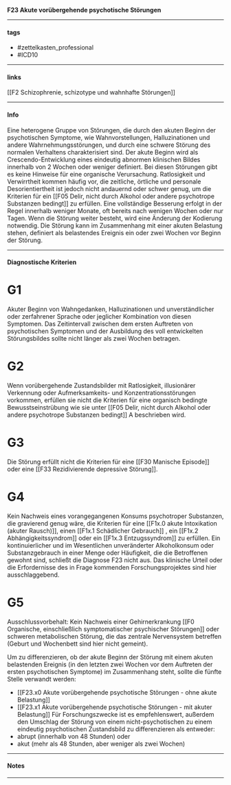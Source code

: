 __F23 Akute vorübergehende psychotische Störungen__

___________________________________________
#### tags

- #zettelkasten_professional
- #ICD10 
___________________________________________
#### links

[[F2 Schizophrenie, schizotype und wahnhafte Störungen]]

___________________________________________
#### Info
Eine heterogene Gruppe von Störungen, die durch den akuten Beginn der psychotischen Symptome, wie Wahnvorstellungen, Halluzinationen und andere Wahrnehmungsstörungen, und durch eine schwere Störung des normalen Verhaltens charakterisiert sind. Der akute Beginn wird als Crescendo-Entwicklung eines eindeutig abnormen klinischen Bildes innerhalb von 2 Wochen oder weniger definiert. Bei diesen Störungen gibt es keine Hinweise für eine organische Verursachung. Ratlosigkeit und Verwirrtheit kommen häufig vor, die zeitliche, örtliche und personale Desorientiertheit ist jedoch nicht andauernd oder schwer genug, um die Kriterien für ein  [[F05 Delir, nicht durch Alkohol oder andere psychotrope Substanzen bedingt]] zu erfüllen. Eine vollständige Besserung erfolgt in der Regel innerhalb weniger Monate, oft bereits nach wenigen Wochen oder nur Tagen. Wenn die Störung weiter besteht, wird eine Änderung der Kodierung notwendig. Die Störung kann im Zusammenhang mit einer akuten Belastung stehen, definiert als belastendes Ereignis ein oder zwei Wochen vor Beginn der Störung.
___________________________________________
#### Diagnostische Kriterien

# G1
Akuter Beginn von Wahngedanken, Halluzinationen und unverständlicher oder zerfahrener Sprache oder jeglicher Kombination von diesen Symptomen. Das Zeitintervall zwischen dem ersten Auftreten von psychotischen Symptomen und der Ausbildung des voll entwickelten Störungsbildes sollte nicht länger als zwei Wochen betragen.

# G2
Wenn vorübergehende Zustandsbilder mit Ratlosigkeit, illusionärer Verkennung oder Aufmerksamkeits- und Konzentrationsstörungen vorkommen, erfüllen sie nicht die Kriterien für eine organisch bedingte Bewusstseinstrübung wie sie unter [[F05 Delir, nicht durch Alkohol oder andere psychotrope Substanzen bedingt]] A beschrieben wird.

# G3
Die Störung erfüllt nicht die Kriterien für eine [[F30 Manische Episode]] oder eine [[F33 Rezidivierende depressive Störung]].

# G4
Kein Nachweis eines vorangegangenen Konsums psychotroper Substanzen, die gravierend genug wäre, die Kriterien für eine [[F1x.0 akute Intoxikation (akuter Rausch)]], einen [[F1x.1 Schädlicher Gebrauch]] , ein [[F1x.2 Abhängigkeitssyndrom]] oder ein [[F1x.3 Entzugssyndrom]] zu erfüllen. Ein kontinuierlicher und im Wesentlichen unveränderter Alkoholkonsum oder Substanzgebrauch in einer Menge oder Häufigkeit, die die Betroffenen gewohnt sind, schließt die Diagnose F23 nicht aus. Das klinische Urteil oder die Erfordernisse des in Frage kommenden Forschungsprojektes sind hier ausschlaggebend.

# G5
Ausschlussvorbehalt: 
Kein Nachweis einer Gehirnerkrankung [[F0 Organische, einschließlich symptomatischer psychischer Störungen]] oder schweren metabolischen Störung, die das zentrale Nervensystem betreffen (Geburt und Wochenbett sind hier nicht gemeint).

Um zu differenzieren, ob der akute Beginn der Störung mit einem akuten belastenden Ereignis (in den letzten zwei Wochen vor dem Auftreten der ersten psychotischen Symptome) im Zusammenhang steht, sollte die fünfte Stelle verwandt werden:
- [[F23.x0 Akute vorübergehende psychotische Störungen - ohne akute Belastung]]
- [[F23.x1 Akute vorübergehende psychotische Störungen - mit akuter Belastung]]
Für Forschungszwecke ist es empfehlenswert, außerdem den Umschlag der Störung von einem nicht-psychotischen zu einem eindeutig psychotischen Zustandsbild zu differenzieren als entweder:
- abrupt (innerhalb von 48 Stunden) oder
- akut (mehr als 48 Stunden, aber weniger als zwei Wochen)
___________________________________________
#### Notes

___________________________________________

